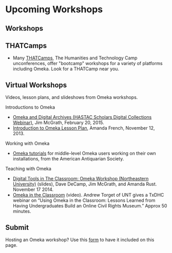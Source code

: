 
Upcoming Workshops
==================

Workshops
-----------------------------------------------------------


THATCamps
-----------------------------------------------------------

-   Many [THATCamps](http://thatcamp.org), The Humanities and Technology Camp unconferences, offer "bootcamp" workshops for a variety of platforms including Omeka. Look for a THATCamp near you.

Virtual Workshops
---------------------------------------------------------

Videos, lesson plans, and slideshows from Omeka workshops.

Introductions to Omeka
-   [Omeka and Digital Archives (HASTAC Scholars Digital Collections Webinar)](https://www.youtube.com/watch?v=sV9xcJMiZ8Y), Jim McGrath, February 20, 2015.
-   [Introduction to Omeka Lesson Plan](http://amandafrench.net/2013/11/12/introduction-to-omeka-lesson-plan/), Amanda French, November 12, 2013.

Working with Omeka
- [Omeka tutorials](http://pastispresent.org/2016/good-sources/omeka-tutorials/) for middle-level Omeka users working on their own installations, from the American Antiquarian Society.

Teaching with Omeka
-   [Digital Tools in The Classroom: Omeka Workshop (Northeastern University)](http://www.slideshare.net/jkmcgrath/omekaworkshop-november-2014) (slides), Dave DeCamp, Jim McGrath, and Amanda Rust. November 17 2014.
- [Omeka in the Classroom](https://www.youtube.com/watch?v=zyqxEVoCcKQ) (video). Andrew Torget of UNT gives a TxDHC webinar on “Using Omeka in the Classroom: Lessons Learned from Having Undergraduates Build an Online Civil Rights Museum.” Approx 50 minutes.


Submit
--------------------------------

Hosting an Omeka workshop? Use this [form](https://docs.google.com/a/omeka.org/forms/d/1L2MtNoCdBas0TmFqdAkIj4J9GVcDtnNq6dQo9ti4Vwg/viewform)
to have it included on this page.